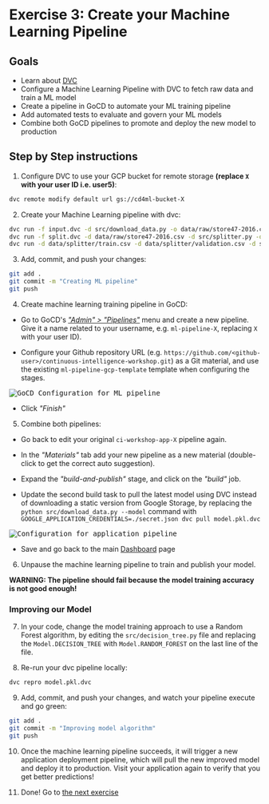 # Exercise 3: Create your Machine Learning Pipeline

## Goals

* Learn about [DVC](https://dvc.org/)
* Configure a Machine Learning Pipeline with DVC to fetch raw data and train a
ML model
* Create a pipeline in GoCD to automate your ML training pipeline
* Add automated tests to evaluate and govern your ML models
* Combine both GoCD pipelines to promote and deploy the new model to production

## Step by Step instructions

1. Configure DVC to use your GCP bucket for remote storage **(replace `X` with
  your user ID i.e. user5)**:
```bash
dvc remote modify default url gs://cd4ml-bucket-X
```

2. Create your Machine Learning pipeline with dvc:
```bash
dvc run -f input.dvc -d src/download_data.py -o data/raw/store47-2016.csv python src/download_data.py
dvc run -f split.dvc -d data/raw/store47-2016.csv -d src/splitter.py -o data/splitter/train.csv -o data/splitter/validation.csv python src/splitter.py
dvc run -d data/splitter/train.csv -d data/splitter/validation.csv -d src/decision_tree.py -o data/decision_tree/model.pkl -M results/metrics.json python src/decision_tree.py
```

3. Add, commit, and push your changes:
```bash
git add .
git commit -m "Creating ML pipeline"
git push
```

4. Create machine learning training pipeline in GoCD:

  * Go to GoCD's [*"Admin" > "Pipelines"*](http://gocd.cd4ml.net/go/admin/pipelines)
  menu and create a new pipeline. Give it a name related to your username, e.g.
  `ml-pipeline-X`, replacing `X` with your user ID).

  * Configure your Github repository URL (e.g. `https://github.com/<github-user>/continuous-intelligence-workshop.git`) as a Git material, and use the
  existing `ml-pipeline-gcp-template` template when configuring the stages.

  <kbd>![GoCD Configuration for ML pipeline](./images/3-ml-pipeline.png)</kbd>

  * Click *"Finish"*

5. Combine both pipelines:

  * Go back to edit your original `ci-workshop-app-X` pipeline again.

  * In the *"Materials"* tab add your new pipeline as a new material
  (double-click to get the correct auto suggestion).

  * Expand the *"build-and-publish"* stage, and click on the *"build"* job.

  * Update the second build task to pull the latest model using DVC instead of downloading a static version from Google Storage, by replacing the
  `python src/download_data.py --model` command with
  `GOOGLE_APPLICATION_CREDENTIALS=./secret.json dvc pull model.pkl.dvc`

  <kbd>![Configuration for application pipeline](./images/3-app-pipeline.png)</kbd>

  * Save and go back to the main [Dashboard](http://gocd.cd4ml.net) page

6. Unpause the machine learning pipeline to train and publish your model.

**WARNING: The pipeline should fail because the model training accuracy is not
good enough!**

### Improving our Model

7. In your code, change the model training approach to use a Random Forest
algorithm, by editing the `src/decision_tree.py` file and replacing the `Model.DECISION_TREE` with `Model.RANDOM_FOREST` on the last line of the file.

8. Re-run your dvc pipeline locally:
```bash
dvc repro model.pkl.dvc
```

9. Add, commit, and push your changes, and watch your pipeline execute and go
green:
```bash
git add .
git commit -m "Improving model algorithm"
git push
```

10. Once the machine learning pipeline succeeds, it will trigger a new
application deployment pipeline, which will pull the new improved model and
deploy it to production. Visit your application again to verify that you get
better predictions!

11. Done! Go to [the next exercise](./4-tracking-experiments.md)
